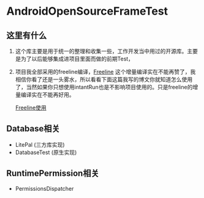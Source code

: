 # AndroidOpenSourceFrameTest





## 这里有什么

1. 这个库主要是用于统一的整理和收集一些，工作开发当中用过的开源库。主要是为了以后能够集成进项目里面而做的前期Test，

2. 项目我全部采用的freeline编译，[Freeline](https://github.com/alibaba/freeline) 这个增量编译实在不能再赞了，我相信你看了还是一头雾水，所以看看下面这篇我写的博文你就知道怎么使用了，当然如果你只想使用intantRun也是不影响项目使用的。只是freeline的增量编译实在不能再好用。

   [Freeline使用](http://yanhui.site/2016/11/26/AndroidStudio%E2%80%94%E2%80%94Freeline%E6%8F%92%E4%BB%B6%E7%9A%84%E4%BD%BF%E7%94%A8/)



## Database相关

* LitePal (三方库实现)
* DatabaseTest (原生实现)

## RuntimePermission相关

* PermissionsDispatcher